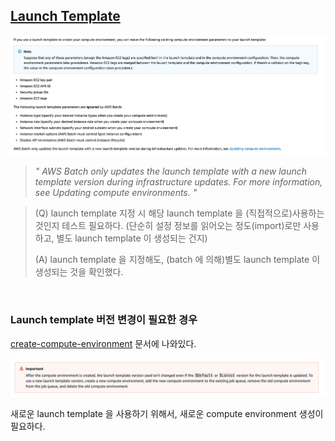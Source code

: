 ## [Launch Template](https://docs.aws.amazon.com/batch/latest/userguide/launch-templates.html)

![](../images/[AWS]%20Batch_44.png)

> *" AWS Batch only updates the launch template with a new launch template version during infrastructure updates. For more information, see Updating compute environments. "*


> (Q) launch template 지정 시 해당 launch template 을 (직접적으로)사용하는 것인지 테스트 필요하다. (단순히 설정 정보를 읽어오는 정도(import)로만 사용하고, 별도 launch template 이 생성되는 건지)
> 
> (A) launch template 을 지정해도, (batch 에 의해)별도 launch template 이 생성되는 것을 확인했다.

<br>

### Launch template 버전 변경이 필요한 경우

[create-compute-environment](https://docs.aws.amazon.com/batch/latest/userguide/create-compute-environment.html) 문서에 나와있다.

![](../images/[AWS]%20Batch_43.png)

새로운 launch template 을 사용하기 위해서, 새로운 compute environment 생성이 필요하다.